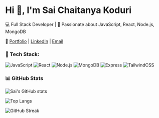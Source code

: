 # Hi 👋, I'm Sai Chaitanya Koduri
💻 Full Stack Developer | 🚀 Passionate about JavaScript, React, Node.js, MongoDB  

🔗 [Portfolio](https://webinfloo.com) | [LinkedIn](https://www.linkedin.com/in/saichaitanyakoduri) | [Email](mailto:k.saichaitanya222@gmail.com)


### 🚀 Tech Stack:
![JavaScript](https://img.shields.io/badge/Code-JavaScript-yellow?logo=javascript)
![React](https://img.shields.io/badge/Frontend-React-blue?logo=react)
![Node.js](https://img.shields.io/badge/Backend-Node.js-green?logo=node.js)
![MongoDB](https://img.shields.io/badge/Database-MongoDB-brightgreen?logo=mongodb)
![Express](https://img.shields.io/badge/Framework-Express-lightgrey?logo=express)
![TailwindCSS](https://img.shields.io/badge/UI-TailwindCSS-38B2AC?logo=tailwind-css)



### 📊 GitHub Stats
![Sai's GitHub stats](https://github-readme-stats.vercel.app/api?username=SAICHAITANYAK2003&show_icons=true&theme=radical)


![Top Langs](https://github-readme-stats.vercel.app/api/top-langs/?username=SAICHAITANYAK2003&layout=compact&theme=radical)



![GitHub Streak](https://github-readme-streak-stats.herokuapp.com/?user=SAICHAITANYAK2003&theme=radical)
